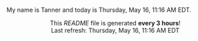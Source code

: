 My name is Tanner and today is Thursday, May 16, 11:16 AM EDT.

<p align="center">This <i>README</i> file is generated <b>every 3 hours</b>!</br>Last refresh: Thursday, May 16, 11:16 AM EDT<br /></p>
